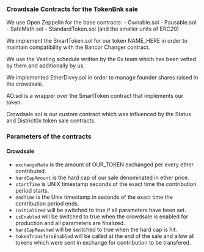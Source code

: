 ### Crowdsale Contracts for the TokenBnk sale

We use Open Zeppelin for the base contracts:
    - Ownable.sol
    - Pausable.sol
    - SafeMath.sol
    - StandardToken.sol (and the smaller units of ERC20)

We implement the SmartToken.sol for our token NAME_HERE in order to maintain compatibility with the Bancor Changer contract.

We use the Vesting schedule written by the 0x team which has been vetted by them and additionally by us.

We implemented EtherDivvy.sol in order to manage founder shares raised in the crowdsale.

AO.sol is a wrapper over the SmartToken contract that implements our token.

Crowdsale.sol is our custom contract which was influenced by the Status and District0x token sale contracts.

### Parameters of the contracts

#### Crowdsale
  - `exchangeRate` is the amount of OUR_TOKEN exchanged per every ether contributed.
  - `hardCapAmount` is the hard cap of our sale denominated in ether price.
  - `startTime` is UNIX timestamp seconds of the exact time the contribution period starts.
  - `endTime` is the Unix timestamp in seconds of the exact time the contribution period ends.
  - `initialized` will be switched to true if all parameters have been set.
  - `isEnabled` will be switched to true when the crowdsale is enabled for production and all parameters are finalized.
  - `hardCapReached` will be switched to true when the hard cap is hit.
  - `tokenTransfersEnabled` will be called at the end of the sale and allow all tokens which were sent in exchange for contribution to be transfered. 